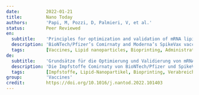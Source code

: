 ```yaml
---
date:          2022-01-21
title:         Nano Today
authors:       'Papi, M, Pozzi, D, Palmieri, V, et al.'
status:        Peer Reviewed
en:
  subtitle:    'Principles for optimization and validation of mRNA lipid nanoparticle vaccines against COVID-19 using 3D bioprinting'
  description: 'BioNTech/Pfizer’s Comirnaty and Moderna’s SpikeVax vaccines consist in mRNA encapsulated in lipid nanoparticles (LNPs). The modularity of the delivery platform and the manufacturing possibilities provided by microfluidics let them look like an instant success, but they are the product of decades of intense research. There is a multitude of considerations to be made when designing an optimal mRNA-LNPs vaccine. Herein, we provide a brief overview of what is presently known and what still requires investigation to optimize mRNA LNPs vaccines. Lastly, we give our perspective on the engineering of 3D bioprinted validation systems that will allow faster, cheaper, and more predictive vaccine testing in the future compared with animal models.'
  tags:        [Vaccines, Lipid nanoparticles, Bioprinting, Administration route, mRNA]
de:
  subtitle:    'Grundsätze für die Optimierung und Validierung von mRNA-Lipidnanopartikel-Impfstoffen gegen COVID-19 mittels 3D-Bioprinting'
  description: 'Die Impfstoffe Comirnaty von BioNTech/Pfizer und SpikeVax von Moderna bestehen aus mRNA, die in Lipid-Nanopartikeln (LNPs) verkapselt ist. Die Modularität der Verabreichungsplattform und die durch die Mikrofluidik gebotenen Herstellungsmöglichkeiten lassen sie wie einen sofortigen Erfolg aussehen, aber sie sind das Produkt jahrzehntelanger intensiver Forschung. Bei der Entwicklung eines optimalen mRNA-LNPs-Impfstoffs ist eine Vielzahl von Überlegungen anzustellen. Im Folgenden geben wir einen kurzen Überblick darüber, was derzeit bekannt ist und was noch untersucht werden muss, um mRNA-LNPs-Impfstoffe zu optimieren. Schließlich geben wir einen Ausblick auf die Entwicklung von 3D-Bioprint-Validierungssystemen, die in Zukunft schnellere, kostengünstigere und prädiktivere Impfstofftests im Vergleich zu Tiermodellen ermöglichen werden.' 
  tags:        [Impfstoffe, Lipid-Nanopartikel, Bioprinting, Verabreichungsweg, mRNA]
group:         'Vaccines'
credit:        https://doi.org/10.1016/j.nantod.2022.101403
---
```

